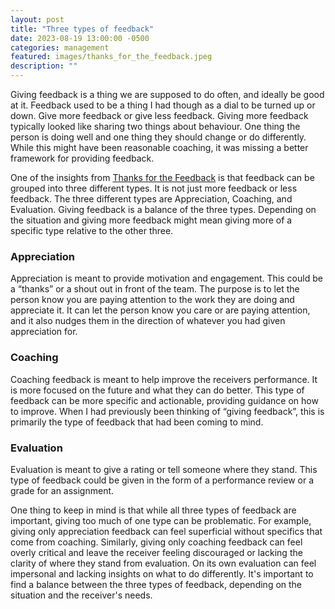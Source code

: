 ```yaml
---
layout: post
title: "Three types of feedback"
date: 2023-08-19 13:00:00 -0500
categories: management
featured: images/thanks_for_the_feedback.jpeg
description: ""
---
```


Giving feedback is a thing we are supposed to do often, and ideally be good at it. Feedback used to be a thing I had though as a dial to be turned up or down. Give more feedback or give less feedback. Giving more feedback typically looked like sharing two things about behaviour. One thing the person is doing well and one thing they should change or do differently. While this might have been reasonable coaching, it was missing a better framework for providing feedback.

One of the insights from [Thanks for the Feedback](https://www.goodreads.com/book/show/18114120-thanks-for-the-feedback) is that feedback can be grouped into three different types. It is not just more feedback or less feedback. The three different types are Appreciation, Coaching, and Evaluation. Giving feedback is a balance of the three types. Depending on the situation and giving more feedback might mean giving more of a specific type relative to the other three.

### Appreciation

Appreciation is meant to provide motivation and engagement. This could be a “thanks” or a shout out in front of the team. The purpose is to let the person know you are paying attention to the work they are doing and appreciate it. It can let the person know you care or are paying attention, and it also nudges them in the direction of whatever you had given appreciation for.

### Coaching

Coaching feedback is meant to help improve the receivers performance. It is more focused on the future and what they can do better. This type of feedback can be more specific and actionable, providing guidance on how to improve. When I had previously been thinking of “giving feedback”, this is primarily the type of feedback that had been coming to mind.

### Evaluation

Evaluation is meant to give a rating or tell someone where they stand. This type of feedback could be given in the form of a performance review or a grade for an assignment.

One thing to keep in mind is that while all three types of feedback are important, giving too much of one type can be problematic. For example, giving only appreciation feedback can feel superficial without specifics that come from coaching. Similarly, giving only coaching feedback can feel overly critical and leave the receiver feeling discouraged or lacking the clarity of where they stand from evaluation. On its own evaluation can feel impersonal and lacking insights on what to do differently. It's important to find a balance between the three types of feedback, depending on the situation and the receiver's needs.
